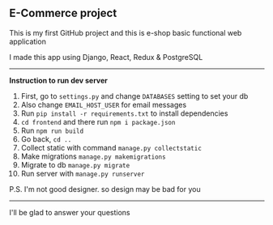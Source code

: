 E-Commerce project
---

This is my first GitHub project and this is e-shop basic functional web application

I made this app using Django, React, Redux & PostgreSQL

---
**Instruction to run dev server**

1. First, go to `settings.py` and change `DATABASES` setting to set your db
2. Also change `EMAIL_HOST_USER` for email messages
3. Run `pip install -r requirements.txt` to install dependencies
4. `cd frontend` and there run `npm i package.json`
5. Run `npm run build`
6. Go back, `cd ..`
7. Collect static with command `manage.py collectstatic`
8. Make migrations `manage.py makemigrations`
9. Migrate to db `manage.py migrate`
10. Run server with `manage.py runserver`

P.S. I'm not good designer. so design may be bad for you

---

I'll be glad to answer your questions
